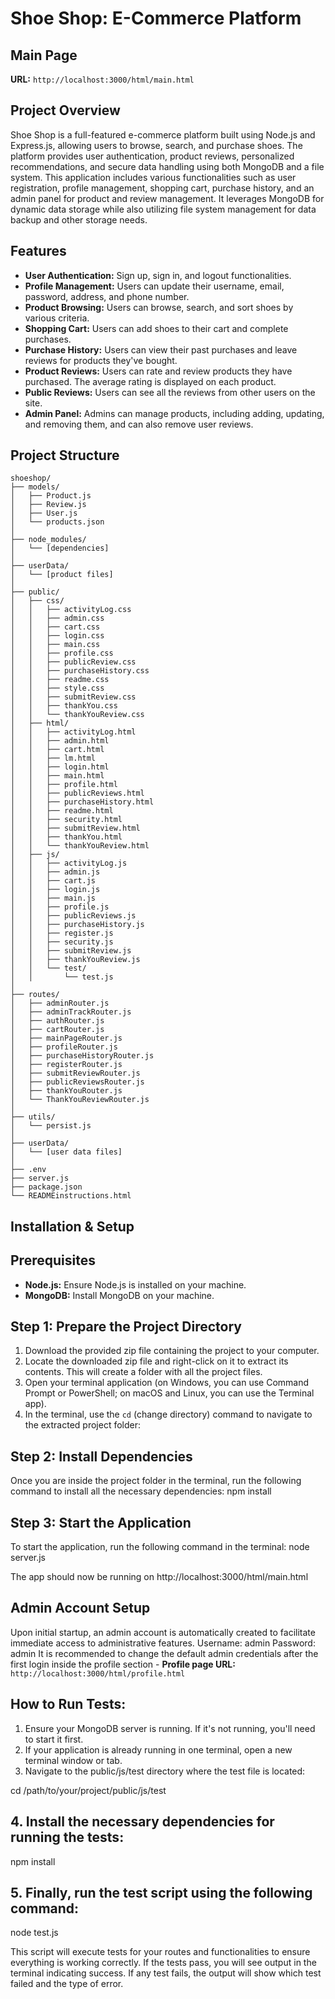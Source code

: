 # Shoe Shop: E-Commerce Platform

## Main Page
**URL:** `http://localhost:3000/html/main.html`

## Project Overview
Shoe Shop is a full-featured e-commerce platform built using Node.js and Express.js, allowing users to browse, search, and purchase shoes. The platform provides user authentication, product reviews, personalized recommendations, and secure data handling using both MongoDB and a file system. This application includes various functionalities such as user registration, profile management, shopping cart, purchase history, and an admin panel for product and review management. It leverages MongoDB for dynamic data storage while also utilizing file system management for data backup and other storage needs.

## Features
- **User Authentication:** Sign up, sign in, and logout functionalities.
- **Profile Management:** Users can update their username, email, password, address, and phone number.
- **Product Browsing:** Users can browse, search, and sort shoes by various criteria.
- **Shopping Cart:** Users can add shoes to their cart and complete purchases.
- **Purchase History:** Users can view their past purchases and leave reviews for products they've bought.
- **Product Reviews:** Users can rate and review products they have purchased. The average rating is displayed on each product.
- **Public Reviews:** Users can see all the reviews from other users on the site.
- **Admin Panel:** Admins can manage products, including adding, updating, and removing them, and can also remove user reviews.

## Project Structure
```plaintext
shoeshop/
├── models/                 
│   ├── Product.js           
│   ├── Review.js          
│   ├── User.js             
│   └── products.json       
│
├── node_modules/           
│   └── [dependencies]      
│
├── userData/                 
│   └── [product files]     
│
├── public/                 
│   ├── css/
│   │   ├── activityLog.css
│   │   ├── admin.css
│   │   ├── cart.css
│   │   ├── login.css
│   │   ├── main.css
│   │   ├── profile.css
│   │   ├── publicReview.css
│   │   ├── purchaseHistory.css
│   │   ├── readme.css
│   │   ├── style.css
│   │   ├── submitReview.css
│   │   ├── thankYou.css
│   │   └── thankYouReview.css
│   ├── html/
│   │   ├── activityLog.html
│   │   ├── admin.html
│   │   ├── cart.html
│   │   ├── lm.html
│   │   ├── login.html
│   │   ├── main.html
│   │   ├── profile.html
│   │   ├── publicReviews.html
│   │   ├── purchaseHistory.html
│   │   ├── readme.html
│   │   ├── security.html
│   │   ├── submitReview.html
│   │   ├── thankYou.html
│   │   └── thankYouReview.html
│   ├── js/
│   │   ├── activityLog.js
│   │   ├── admin.js
│   │   ├── cart.js
│   │   ├── login.js
│   │   ├── main.js
│   │   ├── profile.js
│   │   ├── publicReviews.js
│   │   ├── purchaseHistory.js
│   │   ├── register.js
│   │   ├── security.js
│   │   ├── submitReview.js
│   │   ├── thankYouReview.js
│   │   └── test/
│   │       └── test.js       
│
├── routes/                 
│   ├── adminRouter.js      
│   ├── adminTrackRouter.js 
│   ├── authRouter.js       
│   ├── cartRouter.js       
│   ├── mainPageRouter.js   
│   ├── profileRouter.js    
│   ├── purchaseHistoryRouter.js  
│   ├── registerRouter.js   
│   ├── submitReviewRouter.js 
│   ├── publicReviewsRouter.js 
│   ├── thankYouRouter.js   
│   └── ThankYouReviewRouter.js    
│
├── utils/                  
│   └── persist.js          
│
├── userData/
│   └── [user data files]  
│
├── .env                    
├── server.js                  
├── package.json            
└── READMEinstructions.html               

```
## Installation & Setup

## Prerequisites
- **Node.js:** Ensure Node.js is installed on your machine.
- **MongoDB:** Install MongoDB on your machine.

## Step 1: Prepare the Project Directory
1. Download the provided zip file containing the project to your computer.
2. Locate the downloaded zip file and right-click on it to extract its contents. This will create a folder with all the project files.
3. Open your terminal application (on Windows, you can use Command Prompt or PowerShell; on macOS and Linux, you can use the Terminal app).
4. In the terminal, use the `cd` (change directory) command to navigate to the extracted project folder:

## Step 2: Install Dependencies
Once you are inside the project folder in the terminal, run the following command to install all the necessary dependencies:
npm install

## Step 3: Start the Application
To start the application, run the following command in the terminal:
node server.js

 The app should now be running on http://localhost:3000/html/main.html

## Admin Account Setup
 Upon initial startup, an admin account is automatically created to facilitate immediate access to administrative features.
 Username: admin
 Password: admin
 It is recommended to change the default admin credentials after the first login inside the profile section - **Profile page URL:** `http://localhost:3000/html/profile.html`



## How to Run Tests:
 1. Ensure your MongoDB server is running. If it's not running, you'll need to start it first.
 2. If your application is already running in one terminal, open a new terminal window or tab.
 3. Navigate to the public/js/test directory where the test file is located:

cd /path/to/your/project/public/js/test

## 4. Install the necessary dependencies for running the tests:

npm install

## 5. Finally, run the test script using the following command:

node test.js

 This script will execute tests for your routes and functionalities to ensure everything is working correctly. 
 If the tests pass, you will see output in the terminal indicating success. If any test fails, the output will show 
 which test failed and the type of error.


